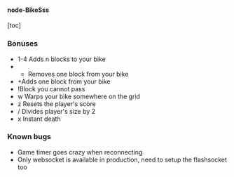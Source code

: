 #### node-BikeSss
[toc]

### Bonuses

* 1-4 Adds n blocks to your bike
* - Removes one block from your bike
* +Adds one block from your bike
* !Block you cannot pass
* w Warps your bike somewhere on the grid
* z Resets the player's score
* / Divides player's size by 2
* x Instant death

### Known bugs
* Game timer goes crazy when reconnecting
* Only websocket is available in production, need to setup the flashsocket too